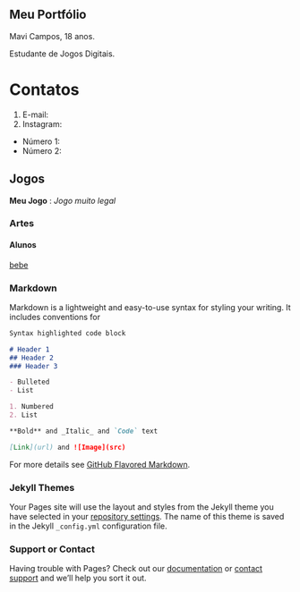 ## Meu Portfólio

Mavi Campos, 18 anos.

Estudante de Jogos Digitais.

# Contatos 

1. E-mail:
2. Instagram:


- Número 1:
- Número 2:


## Jogos

**Meu Jogo** : _Jogo muito legal_


### Artes


#### Alunos

[bebe](https://www.google.com/url?sa=i&source=images&cd=&ved=2ahUKEwjfgeHM7KnfAhXLh5AKHYIMAQIQjRx6BAgBEAU&url=https%3A%2F%2Fbebemamae.com%2Ffamilia-e-bebe%2Fansiedade-e-desconforto-no-bebe-reconheca-os-sinais&psig=AOvVaw3Brg61mSarII032pJX7K04&ust=1545238623918179)


### Markdown

Markdown is a lightweight and easy-to-use syntax for styling your writing. It includes conventions for

```markdown
Syntax highlighted code block

# Header 1
## Header 2
### Header 3

- Bulleted
- List

1. Numbered
2. List

**Bold** and _Italic_ and `Code` text

[Link](url) and ![Image](src)
```

For more details see [GitHub Flavored Markdown](https://guides.github.com/features/mastering-markdown/).

### Jekyll Themes

Your Pages site will use the layout and styles from the Jekyll theme you have selected in your [repository settings](https://github.com/MaviCampos/MaviCampos.github.io/settings). The name of this theme is saved in the Jekyll `_config.yml` configuration file.

### Support or Contact

Having trouble with Pages? Check out our [documentation](https://help.github.com/categories/github-pages-basics/) or [contact support](https://github.com/contact) and we’ll help you sort it out.
